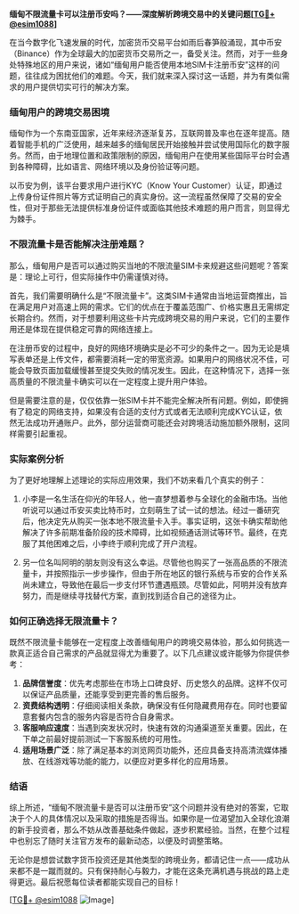 **缅甸不限流量卡可以注册币安吗？——深度解析跨境交易中的关键问题[[TG💪+ @esim1088](https://t.me/s/esim1088)]**

在当今数字化飞速发展的时代，加密货币交易平台如雨后春笋般涌现，其中币安（Binance）作为全球最大的加密货币交易所之一，备受关注。然而，对于一些身处特殊地区的用户来说，诸如“缅甸用户能否使用本地SIM卡注册币安”这样的问题，往往成为困扰他们的难题。今天，我们就来深入探讨这一话题，并为有类似需求的用户提供切实可行的解决方案。

### 缅甸用户的跨境交易困境

缅甸作为一个东南亚国家，近年来经济逐渐复苏，互联网普及率也在逐年提高。随着智能手机的广泛使用，越来越多的缅甸居民开始接触并尝试使用国际化的数字服务。然而，由于地理位置和政策限制的原因，缅甸用户在使用某些国际平台时会遇到各种障碍，比如语言、网络环境以及身份验证等问题。

以币安为例，该平台要求用户进行KYC（Know Your Customer）认证，即通过上传身份证件照片等方式证明自己的真实身份。这一流程虽然保障了交易的安全性，但对于那些无法提供标准身份证件或面临其他技术难题的用户而言，则显得尤为棘手。

### 不限流量卡是否能解决注册难题？

那么，缅甸用户是否可以通过购买当地的不限流量SIM卡来规避这些问题呢？答案是：理论上可行，但实际操作中仍需谨慎对待。

首先，我们需要明确什么是“不限流量卡”。这类SIM卡通常由当地运营商推出，旨在满足用户对高速上网的需求。它们的优点在于覆盖范围广、价格实惠且无需绑定长期合约。然而，对于想要利用这些卡片完成跨境交易的用户来说，它们的主要作用还是体现在提供稳定可靠的网络连接上。

在注册币安的过程中，良好的网络环境确实是必不可少的条件之一。因为无论是填写表单还是上传文件，都需要消耗一定的带宽资源。如果用户的网络状况不佳，可能会导致页面加载缓慢甚至提交失败的情况发生。因此，在这种情况下，选择一张高质量的不限流量卡确实可以在一定程度上提升用户体验。

但是需要注意的是，仅仅依靠一张SIM卡并不能完全解决所有问题。例如，即使拥有了稳定的网络支持，如果没有合适的支付方式或者无法顺利完成KYC认证，依然无法成功开通账户。此外，部分运营商可能还会对跨境活动施加额外限制，这同样需要引起重视。

### 实际案例分析

为了更好地理解上述理论的实际应用效果，我们不妨来看几个真实的例子：

1. 小李是一名生活在仰光的年轻人，他一直梦想着参与全球化的金融市场。当他听说可以通过币安买卖比特币时，立刻萌生了试一试的想法。经过一番研究后，他决定先从购买一张本地不限流量卡入手。事实证明，这张卡确实帮助他解决了许多前期准备阶段的技术障碍，比如视频通话测试等环节。最终，在克服了其他困难之后，小李终于顺利完成了开户流程。

2. 另一位名叫阿明的朋友则没有这么幸运。尽管他也购买了一张高品质的不限流量卡，并按照指示一步步操作，但由于所在地区的银行系统与币安的合作关系尚未建立，导致他在最后一步支付环节遭遇瓶颈。尽管如此，阿明并没有放弃努力，而是继续寻找替代方案，直到找到适合自己的途径为止。

### 如何正确选择无限流量卡？

既然不限流量卡能够在一定程度上改善缅甸用户的跨境交易体验，那么如何挑选一款真正适合自己需求的产品就显得尤为重要了。以下几点建议或许能够为你提供参考：

1. **品牌信誉度**：优先考虑那些在市场上口碑良好、历史悠久的品牌。这样不仅可以保证产品质量，还能享受到更完善的售后服务。
2. **资费结构透明**：仔细阅读相关条款，确保没有任何隐藏费用存在。同时也要留意套餐内包含的服务内容是否符合自身需求。
3. **客服响应速度**：当遇到突发状况时，快速有效的沟通渠道至关重要。因此，在下单之前最好提前测试一下客服系统的可用性。
4. **适用场景广泛**：除了满足基本的浏览网页功能外，还应具备支持高清流媒体播放、在线游戏等功能的能力，以便应对更多样化的应用场景。

### 结语

综上所述，“缅甸不限流量卡是否可以注册币安”这个问题并没有绝对的答案，它取决于个人的具体情况以及采取的措施是否得当。如果你是一位渴望加入全球化浪潮的新手投资者，那么不妨从改善基础条件做起，逐步积累经验。当然，在整个过程中也别忘了随时关注官方发布的最新动态，以便及时调整策略。

无论你是想尝试数字货币投资还是其他类型的跨境业务，都请记住一点——成功从来都不是一蹴而就的。只有保持耐心与毅力，才能在这条充满机遇与挑战的路上走得更远。最后祝愿每位读者都能实现自己的目标！

[[TG💪+ @esim1088](https://t.me/s/esim1088) ![Image](https://i.postimg.cc/4NQfJmqS/Snipaste-2025-05-13-00-14-12.png)]